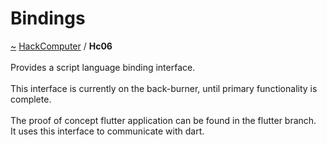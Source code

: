 <a id="bindings"></a>
<h1>Bindings</h1>
<a id="a01569"></a>
<a href="https://github.com/CharlesCarley/HackComputer#~">~</a>
<a href="index.md#index">HackComputer</a>
<span class="inline-text">/</span>
<span class="bold-text"><b>Hc06</b></span>
<br/>
<br/>
<span class="inline-text">Provides a script language binding interface.</span>
<br/>
<br/>
<span class="inline-text">
This interface is currently on the back-burner, until primary functionality is complete.</span>
<br/>
<br/>
<span class="inline-text">
The proof of concept flutter application can be found in the flutter branch.</span>
<br/>
<span class="inline-text">
It uses this interface to communicate with dart. </span>
</div>
</div>
</body>
</html>
